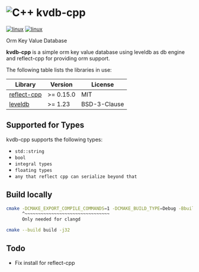 # ![C++](https://img.shields.io/badge/c++-%2300599C.svg?style=for-the-badge&logo=c%2B%2B&logoColor=white) kvdb-cpp

[![linux](https://github.com/BestITUserEUW/kvdb-cpp/actions/workflows/linux.yaml/badge.svg)](https://github.com/BestITUserEUW/kvdb-cpp/actions/workflows/linux.yaml)
[![linux](https://github.com/BestITUserEUW/kvdb-cpp/actions/workflows/windows.yaml/badge.svg)](https://github.com/BestITUserEUW/kvdb-cpp/actions/workflows/windows.yaml)

Orm Key Value Database

**kvdb-cpp** is a simple orm key value database using leveldb as db engine and reflect-cpp for providing orm support.

The following table lists the libraries in use:

| Library                                                      | Version   | License      |
|--------------------------------------------------------------|-----------|--------------|
| [reflect-cpp](https://github.com/getml/reflect-cpp.git)      | >= 0.15.0 | MIT          |
| [leveldb](https://github.com/google/leveldb.git)             | >= 1.23   | BSD-3-Clause |


## Supported for Types

kvdb-cpp supports the following types:

- `std::string`
- `bool`
- `integral types`
- `floating types`
- `any that reflect cpp can serialize beyond that`

## Build locally

```bash
cmake -DCMAKE_EXPORT_COMPILE_COMMANDS=1 -DCMAKE_BUILD_TYPE=Debug -Bbuild -H.
      ^~~~~~~~~~~~~~~~~~~~~~~~~~~~~~~~~
      Only needed for clangd   
```

```bash
cmake --build build -j32
```

## Todo

- Fix install for reflect-cpp